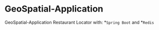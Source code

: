 # GeoSpatial-Application
GeoSpatial-Application Restaurant Locator with: *`Spring Boot` and *`Redis`
